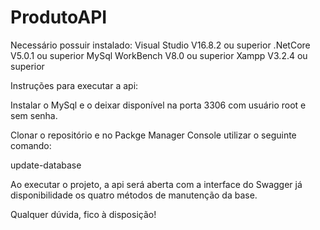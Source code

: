 # ProdutoAPI

Necessário possuir instalado:
Visual Studio V16.8.2 ou superior
.NetCore V5.0.1 ou superior
MySql WorkBench V8.0 ou superior
Xampp V3.2.4 ou superior

Instruções para executar a api:

Instalar o MySql e o deixar disponível na porta 3306 com usuário root e sem senha.

Clonar o repositório e no Packge Manager Console utilizar o seguinte comando:

update-database

Ao executar o projeto, a api será aberta com a interface do Swagger já disponibilidade os quatro métodos de manutenção da base.

Qualquer dúvida, fico à disposição!
